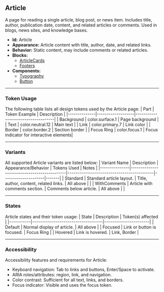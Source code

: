 ## Article
A page for reading a single article, blog post, or news item. Includes title, author, publication date, content, and related articles or comments. Used in blogs, news sites, and knowledge bases.
- **Id:** Article
- **Appearance:** Article content with title, author, date, and related links.
- **Behavior:** Static content, may include comments or related articles.
- **Blocks:**
  - [ArticleCards](../blocks/ArticleCards.md)
  - [Footers](../blocks/Footers.md)
- **Components:**
  - [Typography](../components/Typography.md)
  - [Button](../components/Button.md)

---

### Token Usage
The following table lists all design tokens used by the Article page:
| Part         | Token Example      | Description                        |
|--------------|-------------------|------------------------------------|
| Background   | color.surface.1   | Page background                    |
| Text         | color.neutral.12  | Main text                          |
| Link         | color.primary.7   | Link color                         |
| Border       | color.border.2    | Section border                     |
| Focus Ring   | color.focus.1     | Focus indicator for interactive elements|

---

### Variants
All supported Article variants are listed below:
| Variant Name   | Description                                 | Appearance/Behavior                        | Tokens Used         | Notes |
|---------------|---------------------------------------------|--------------------------------------------|---------------------|-------|
| Standard      | Standard article layout.                     | Title, author, content, related links.     | All above           |       |
| WithComments  | Article with comments section.               | Comments below article.                    | All above           |       |

---

### States
Article states and their token usage:
| State     | Description                        | Token(s) affected      |
|-----------|------------------------------------|-----------------------|
| Default   | Normal display of article.         | All above             |
| Focused   | Link or button is focused.         | Focus Ring            |
| Hovered   | Link is hovered.                   | Link, Border          |

---

### Accessibility
Accessibility features and requirements for Article:
- Keyboard navigation: Tab to links and buttons, Enter/Space to activate.
- ARIA roles/attributes: region, link, and navigation.
- Color contrast: Sufficient for all text, links, and borders.
- Focus indicator: Visible and uses the focus token.
